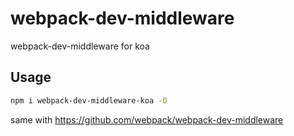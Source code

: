 # webpack-dev-middleware

webpack-dev-middleware for koa

## Usage

```bash
npm i webpack-dev-middleware-koa -D
```

same with https://github.com/webpack/webpack-dev-middleware

